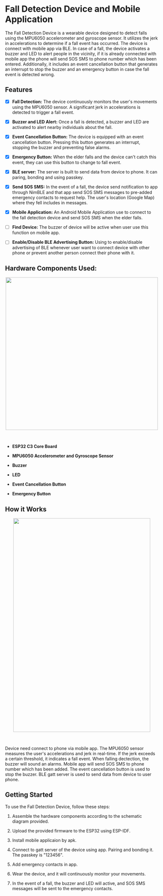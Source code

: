# Fall Detection Device and Mobile Application


The Fall Detection Device is a wearable device designed to detect falls using the MPU6050 accelerometer and gyroscope sensor. 
It utilizes the jerk in accelerations to determine if a fall event has occurred. 
The device is connect with mobile app via BLE. 
In case of a fall, the device activates a buzzer and LED to alert people in the vicinity, if it is already connected with mobile app the phone will send SOS SMS to phone number which has been entered. 
Additionally, it includes an event cancellation button that generates an interrupt to stop the buzzer and an emergency button in case the fall event is detected wrong. 



## Features

- [x] **Fall Detection:** The device continuously monitors the user's movements using the MPU6050 sensor. A significant jerk in accelerations is detected to trigger a fall event.

- [x] **Buzzer and LED Alert:** Once a fall is detected, a buzzer and LED are activated to alert nearby individuals about the fall.

- [x] **Event Cancellation Button:** The device is equipped with an event cancellation button. Pressing this button generates an interrupt, stopping the buzzer and preventing false alarms.

- [x] **Emergency Button:** When the elder falls and the device can't catch this event, they can use this button to change to fall event.

- [x] **BLE server:** The server is built to send data from device to phone. It can paring, bonding and using passkey.

- [x] **Send SOS SMS:** In the event of a fall, the device send notification to app through NimBLE and that app send SOS SMS messages to pre-added emergency contacts to request help. The user's location (Google Map) where they fell includes in messages.

- [x] **Mobile Application:** An Android Mobile Application use to connect to the fall detection device and send SOS SMS when the elder falls.

- [ ] **Find Device:** The buzzer of device will be active when user use this function on mobile app.

- [ ] **Enable/Disable BLE Advertising Button:** Using to enable/disable advertising of BLE whenever user want to connect device with other phone or prevent another person connect their phone with it.

## Hardware Components Used:
<p align="center">
<img src="" height="500" width="500">
</p>
<br>

- **ESP32 C3 Core Board** 

- **MPU6050 Accelerometer and Gyroscope Sensor** 

- **Buzzer** 

- **LED** 

- **Event Cancellation Button** 

- **Emergency Button**

## How it Works
<p align="center">
<img src="" height="700" width="450">
</p>
<br>

Device need connect to phone via mobile app.
The MPU6050 sensor measures the user's accelerations and jerk in real-time. If the jerk exceeds a certain threshold, it indicates a fall event.
When falling dectection, the buzzer will sound an alarms. Mobile app will send SOS SMS to phone number which has been added.
The event cancellation button is used to stop the buzzer.
BLE gatt server is used to send data from device to user phone.


## Getting Started

To use the Fall Detection Device, follow these steps:

1. Assemble the hardware components according to the schematic diagram provided.

2. Upload the provided firmware to the ESP32 using ESP-IDF.

3. Install mobile applicaion by apk.

4. Connect to gatt server of the device using app. Pairing and bonding it. The passkey is "123456".

5. Add emergency contacts in app.

6. Wear the device, and it will continuously monitor your movements.

7. In the event of a fall, the buzzer and LED will active, and SOS SMS messages will be sent to the emergency contacts.

